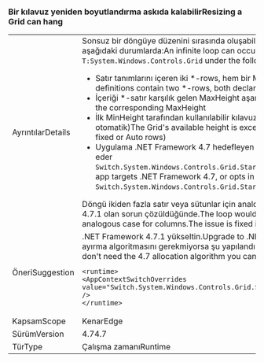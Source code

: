 ### <a name="resizing-a-grid-can-hang"></a><span data-ttu-id="97edb-101">Bir kılavuz yeniden boyutlandırma askıda kalabilir</span><span class="sxs-lookup"><span data-stu-id="97edb-101">Resizing a Grid can hang</span></span>

|   |   |
|---|---|
|<span data-ttu-id="97edb-102">Ayrıntılar</span><span class="sxs-lookup"><span data-stu-id="97edb-102">Details</span></span>|<span data-ttu-id="97edb-103">Sonsuz bir döngüye düzenini sırasında oluşabilecek bir <code>T:System.Windows.Controls.Grid</code> aşağıdaki durumlarda:</span><span class="sxs-lookup"><span data-stu-id="97edb-103">An infinite loop can occur during layout of a <code>T:System.Windows.Controls.Grid</code> under the following circumstances:</span></span><ul><li><span data-ttu-id="97edb-104">Satır tanımlarını içeren iki \*-rows, hem bir MinHeight ve bir MaxHeight bildirme.</span><span class="sxs-lookup"><span data-stu-id="97edb-104">Row definitions contain two \*-rows, both declaring a MinHeight and a MaxHeight.</span></span></li><li><span data-ttu-id="97edb-105">İçeriği \*-satır karşılık gelen MaxHeight aşan değil</span><span class="sxs-lookup"><span data-stu-id="97edb-105">Content of the \*-rows doesn't exceed the corresponding MaxHeight</span></span></li><li><span data-ttu-id="97edb-106">İlk MinHeight tarafından kullanılabilir kılavuz yüksekliği aşıldı (ve diğer tüm sabit veya satır otomatik)</span><span class="sxs-lookup"><span data-stu-id="97edb-106">The Grid's available height is exceeded by the first MinHeight (plus any other fixed or Auto rows)</span></span></li><li><span data-ttu-id="97edb-107">Uygulama .NET Framework 4.7 hedefleyen veya 4.7 ayırma algoritmasını ayarlayarak kabul eder <code>Switch.System.Windows.Controls.Grid.StarDefinitionsCanExceedAvailableSpace=false</code></span><span class="sxs-lookup"><span data-stu-id="97edb-107">The app targets .NET Framework 4.7, or opts in to the 4.7 allocation algorithm by setting <code>Switch.System.Windows.Controls.Grid.StarDefinitionsCanExceedAvailableSpace=false</code></span></span></li></ul><span data-ttu-id="97edb-108">Döngü ikiden fazla satır veya sütunlar için analojiktir durumda de gerçekleşir. .NET Framework 4.7.1 olan sorun çözüldüğünde.</span><span class="sxs-lookup"><span data-stu-id="97edb-108">The loop would also happen with more than two rows, or in the analogous case for columns.The issue is fixed in .NET Framework 4.7.1.</span></span>|
|<span data-ttu-id="97edb-109">Öneri</span><span class="sxs-lookup"><span data-stu-id="97edb-109">Suggestion</span></span>|<span data-ttu-id="97edb-110">.NET Framework 4.7.1 yükseltin.</span><span class="sxs-lookup"><span data-stu-id="97edb-110">Upgrade to .NET Framework 4.7.1.</span></span>  <span data-ttu-id="97edb-111">Alternatif olarak, 4.7 ayırma algoritmasını gerekmiyorsa şu yapılandırma ayarı kullanabilirsiniz:</span><span class="sxs-lookup"><span data-stu-id="97edb-111">Alternatively, if you don't need the 4.7 allocation algorithm you can use the following configuration setting:</span></span><pre><code class="lang-xml">&lt;runtime&gt;&#13;&#10;&lt;AppContextSwitchOverrides value=&quot;Switch.System.Windows.Controls.Grid.StarDefinitionsCanExceedAvailableSpace=true&quot; /&gt;&#13;&#10;&lt;/runtime&gt;&#13;&#10;</code></pre>|
|<span data-ttu-id="97edb-112">Kapsam</span><span class="sxs-lookup"><span data-stu-id="97edb-112">Scope</span></span>|<span data-ttu-id="97edb-113">Kenar</span><span class="sxs-lookup"><span data-stu-id="97edb-113">Edge</span></span>|
|<span data-ttu-id="97edb-114">Sürüm</span><span class="sxs-lookup"><span data-stu-id="97edb-114">Version</span></span>|<span data-ttu-id="97edb-115">4.7</span><span class="sxs-lookup"><span data-stu-id="97edb-115">4.7</span></span>|
|<span data-ttu-id="97edb-116">Tür</span><span class="sxs-lookup"><span data-stu-id="97edb-116">Type</span></span>|<span data-ttu-id="97edb-117">Çalışma zamanı</span><span class="sxs-lookup"><span data-stu-id="97edb-117">Runtime</span></span>|

